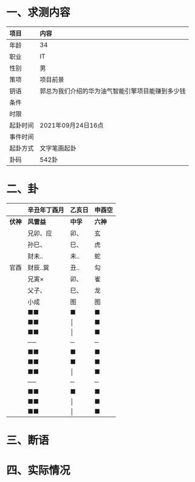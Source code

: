 # 一、求测内容
|项目|内容|
|:-|:-|
|年龄|34|
|职业|IT|
|性别|男|
|策项|项目前景|
|钥语|郭总为我们介绍的华为油气智能引擎项目能赚到多少钱|
|条件||
|时限||
|起卦时间|2021年09月24日16点|
|事件时间||
|起卦方式|文字笔画起卦|
|卦码|542卦|

# 二、卦
||辛丑年丁酉月|乙亥日|申酉空|
|:-|:-|:-|:-|
|**伏神**|**风雷益**|**中孚**|**六神**|
||兄卯、应|卯、|玄|
||孙巳、|巳、|虎|
||财未..|未..|蛇|
|官酉|财辰..巽|丑..|勾|
||兄寅×|卯、|雀|
||父子、|巳、|龙|
||小成|图|图|
||■■|■|■|
||■■|│|■|
||■■|│|■|
||──|─|─|
||■■|■|■|
||■■|■|■|
||■■|│|■|
||──|─|─|
||■■|■|■|
||■■|│|■|
||■■|│|■|


# 三、断语

# 四、实际情况